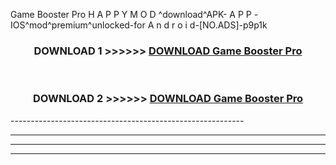  Game Booster Pro  H A P P Y M O D ^download^APK- A P P -IOS^mod^premium^unlocked-for A n d r o i d-[NO.ADS]-p9p1k



<div align="center">

<h3>DOWNLOAD 1 >>>>>> <a href="https://en-mod.web.app/?en= Game Booster Pro ">DOWNLOAD Game Booster Pro  </a></h3><br>

<h3>DOWNLOAD 2 >>>>>> <a href="https://en-mod.web.app/?en= Game Booster Pro ">DOWNLOAD Game Booster Pro  </a></h3>

</div>
----------------------------------------------------------

----------------------------------------------------------

----------------------------------------------------------

----------------------------------------------------------



